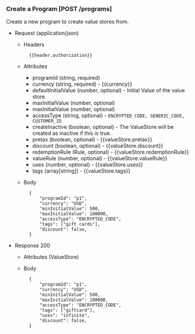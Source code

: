 ### Create a Program [POST /programs]

Create a new program to create value stores from.

+ Request (application/json)
    + Headers
    
            {{header.authorization}}

    + Attributes
        + programId (string, required) 
        + currency (string, required) - {{currency}}
        + defaultInitialValue (number, optional) - Initial Value of the value store.
        + maxInitialValue (number, optional)
        + maxInitialValue (number, optional) 
        + accessType (string, optional) - `ENCRYPTED_CODE, GENERIC_CODE, CUSTOMER_ID`
        + createInactive (boolean, optional) - The ValueStore will be created as inactive if this is true. 
        + pretax (boolean, optional) - {{valueStore.pretax}}
        + discount (boolean, optional) - {{valueStore.discount}}
        + redemptionRule (Rule, optional) - {{valueStore.redemptionRule}}
        + valueRule (number, optional) - {{valueStore.valueRule}}
        + uses (number, optional) - {{valueStore.uses}}
        + tags (array[string]) - {{valueStore.tags}}
        
    + Body
    
            {
                "programId": "p1",
                "currency": "USD",
                "minInitialValue": 500,
                "maxInitialValue": 100000,
                "accessType": "ENCRYPTED_CODE",
                "tags": ["gift cards"],
                "discount": false, 
            }
    
+ Response 200
    + Attributes (ValueStore)

    + Body
    
            {
                "programId": "p1",
                "currency": "USD",
                "minInitialValue": 500,
                "maxInitialValue": 100000,
                "accessType": "ENCRYPTED_CODE",
                "tags": ["giftcard"],
                "uses": "infinite",
                "discount": false, 
            }
